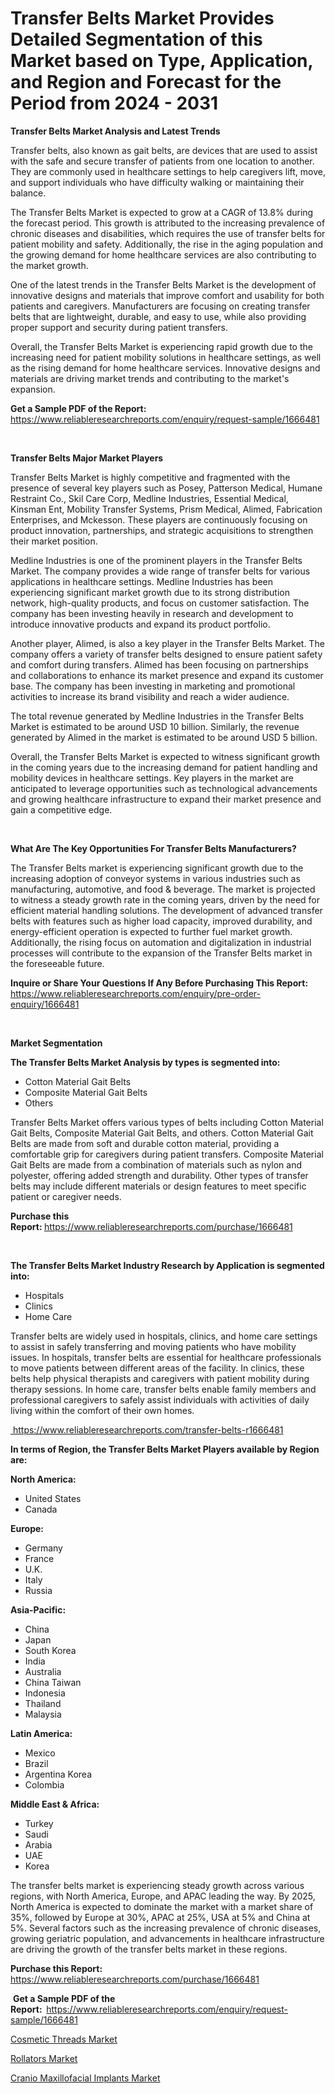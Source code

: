 <p><h1>Transfer Belts Market Provides Detailed Segmentation of this Market based on Type, Application, and Region and Forecast for the Period from 2024 - 2031</h1></p><p><strong>Transfer Belts Market Analysis and Latest Trends</strong></p>
<p><p>Transfer belts, also known as gait belts, are devices that are used to assist with the safe and secure transfer of patients from one location to another. They are commonly used in healthcare settings to help caregivers lift, move, and support individuals who have difficulty walking or maintaining their balance.</p><p>The Transfer Belts Market is expected to grow at a CAGR of 13.8% during the forecast period. This growth is attributed to the increasing prevalence of chronic diseases and disabilities, which requires the use of transfer belts for patient mobility and safety. Additionally, the rise in the aging population and the growing demand for home healthcare services are also contributing to the market growth.</p><p>One of the latest trends in the Transfer Belts Market is the development of innovative designs and materials that improve comfort and usability for both patients and caregivers. Manufacturers are focusing on creating transfer belts that are lightweight, durable, and easy to use, while also providing proper support and security during patient transfers.</p><p>Overall, the Transfer Belts Market is experiencing rapid growth due to the increasing need for patient mobility solutions in healthcare settings, as well as the rising demand for home healthcare services. Innovative designs and materials are driving market trends and contributing to the market's expansion.</p></p>
<p><strong>Get a Sample PDF of the Report:&nbsp;</strong> <a href="https://www.reliableresearchreports.com/enquiry/request-sample/1666481">https://www.reliableresearchreports.com/enquiry/request-sample/1666481</a></p>
<p>&nbsp;</p>
<p><strong>Transfer Belts Major Market Players</strong></p>
<p><p>Transfer Belts Market is highly competitive and fragmented with the presence of several key players such as Posey, Patterson Medical, Humane Restraint Co., Skil Care Corp, Medline Industries, Essential Medical, Kinsman Ent, Mobility Transfer Systems, Prism Medical, Alimed, Fabrication Enterprises, and Mckesson. These players are continuously focusing on product innovation, partnerships, and strategic acquisitions to strengthen their market position.</p><p>Medline Industries is one of the prominent players in the Transfer Belts Market. The company provides a wide range of transfer belts for various applications in healthcare settings. Medline Industries has been experiencing significant market growth due to its strong distribution network, high-quality products, and focus on customer satisfaction. The company has been investing heavily in research and development to introduce innovative products and expand its product portfolio.</p><p>Another player, Alimed, is also a key player in the Transfer Belts Market. The company offers a variety of transfer belts designed to ensure patient safety and comfort during transfers. Alimed has been focusing on partnerships and collaborations to enhance its market presence and expand its customer base. The company has been investing in marketing and promotional activities to increase its brand visibility and reach a wider audience.</p><p>The total revenue generated by Medline Industries in the Transfer Belts Market is estimated to be around USD 10 billion. Similarly, the revenue generated by Alimed in the market is estimated to be around USD 5 billion.</p><p>Overall, the Transfer Belts Market is expected to witness significant growth in the coming years due to the increasing demand for patient handling and mobility devices in healthcare settings. Key players in the market are anticipated to leverage opportunities such as technological advancements and growing healthcare infrastructure to expand their market presence and gain a competitive edge.</p></p>
<p>&nbsp;</p>
<p><strong>What Are The Key Opportunities For Transfer Belts Manufacturers?</strong></p>
<p><p>The Transfer Belts market is experiencing significant growth due to the increasing adoption of conveyor systems in various industries such as manufacturing, automotive, and food & beverage. The market is projected to witness a steady growth rate in the coming years, driven by the need for efficient material handling solutions. The development of advanced transfer belts with features such as higher load capacity, improved durability, and energy-efficient operation is expected to further fuel market growth. Additionally, the rising focus on automation and digitalization in industrial processes will contribute to the expansion of the Transfer Belts market in the foreseeable future.</p></p>
<p><strong>Inquire or Share Your Questions If Any Before Purchasing This Report:</strong> <a href="https://www.reliableresearchreports.com/enquiry/pre-order-enquiry/1666481">https://www.reliableresearchreports.com/enquiry/pre-order-enquiry/1666481</a></p>
<p>&nbsp;</p>
<p><strong>Market Segmentation</strong></p>
<p><strong>The Transfer Belts Market Analysis by types is segmented into:</strong></p>
<p><ul><li>Cotton Material Gait Belts</li><li>Composite Material Gait Belts</li><li>Others</li></ul></p>
<p><p>Transfer Belts Market offers various types of belts including Cotton Material Gait Belts, Composite Material Gait Belts, and others. Cotton Material Gait Belts are made from soft and durable cotton material, providing a comfortable grip for caregivers during patient transfers. Composite Material Gait Belts are made from a combination of materials such as nylon and polyester, offering added strength and durability. Other types of transfer belts may include different materials or design features to meet specific patient or caregiver needs.</p></p>
<p><strong>Purchase this Report:&nbsp;</strong><a href="https://www.reliableresearchreports.com/purchase/1666481">https://www.reliableresearchreports.com/purchase/1666481</a></p>
<p>&nbsp;</p>
<p><strong>The Transfer Belts Market Industry Research by Application is segmented into:</strong></p>
<p><ul><li>Hospitals</li><li>Clinics</li><li>Home Care</li></ul></p>
<p><p>Transfer belts are widely used in hospitals, clinics, and home care settings to assist in safely transferring and moving patients who have mobility issues. In hospitals, transfer belts are essential for healthcare professionals to move patients between different areas of the facility. In clinics, these belts help physical therapists and caregivers with patient mobility during therapy sessions. In home care, transfer belts enable family members and professional caregivers to safely assist individuals with activities of daily living within the comfort of their own homes.</p></p>
<p><a href="https://www.reliableresearchreports.com/transfer-belts-r1666481">&nbsp;https://www.reliableresearchreports.com/transfer-belts-r1666481</a></p>
<p><strong>In terms of Region, the Transfer Belts Market Players available by Region are:</strong></p>
<p>
    <p> <strong> North America: </strong>
        <ul>
            <li>United States</li>
            <li>Canada</li>
        </ul>
        </p> 
    <p> <strong> Europe: </strong>
        <ul>
            <li>Germany</li>
            <li>France</li>
            <li>U.K.</li>
            <li>Italy</li>
            <li>Russia</li>
        </ul>
        </p> 
    <p> <strong> Asia-Pacific: </strong>
        <ul>
            <li>China</li>
            <li>Japan</li>
            <li>South Korea</li>
            <li>India</li>
            <li>Australia</li>
            <li>China Taiwan</li>
            <li>Indonesia</li>
            <li>Thailand</li>
            <li>Malaysia</li>
        </ul>
        </p> 
    <p> <strong> Latin America: </strong>
        <ul>
            <li>Mexico</li>
            <li>Brazil</li>
            <li>Argentina Korea</li>
            <li>Colombia</li>
        </ul>
        </p> 
    <p> <strong> Middle East & Africa: </strong>
        <ul>
            <li>Turkey</li>
            <li>Saudi</li>
            <li>Arabia</li>
            <li>UAE</li>
            <li>Korea</li>
        </ul>
    </p>
    </p>
<p><p>The transfer belts market is experiencing steady growth across various regions, with North America, Europe, and APAC leading the way. By 2025, North America is expected to dominate the market with a market share of 35%, followed by Europe at 30%, APAC at 25%, USA at 5% and China at 5%. Several factors such as the increasing prevalence of chronic diseases, growing geriatric population, and advancements in healthcare infrastructure are driving the growth of the transfer belts market in these regions.</p></p>
<p><strong>Purchase this Report: </strong><a href="https://www.reliableresearchreports.com/purchase/1666481">https://www.reliableresearchreports.com/purchase/1666481</a></p>
<p>&nbsp;<strong>Get a Sample PDF of the Report:&nbsp;&nbsp;</strong><a href="https://www.reliableresearchreports.com/enquiry/request-sample/1666481">https://www.reliableresearchreports.com/enquiry/request-sample/1666481</a></p>
<p><strong></strong></p>
<p><p><a href="https://www.linkedin.com/pulse/cosmetic-threads-market-size-cagr-trends-2024-2030-innereach-glmof">Cosmetic Threads Market</a></p><p><a href="https://github.com/KeeganBarrows2023/Market-Research-Report-List-1/blob/main/rollators-market.md">Rollators Market</a></p><p><a href="https://www.linkedin.com/pulse/cranio-maxillofacial-implants-market-trends-forecast-pmhec">Cranio Maxillofacial Implants Market</a></p></p>